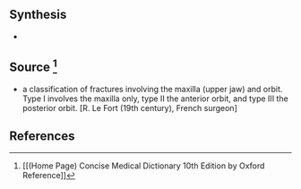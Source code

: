 ## Synthesis
- 
## Source [^1]
- a classification of fractures involving the maxilla (upper jaw) and orbit. Type I involves the maxilla only, type II the anterior orbit, and type III the posterior orbit. \[R. Le Fort (19th century), French surgeon]
## References

[^1]: [[(Home Page) Concise Medical Dictionary 10th Edition by Oxford Reference]]